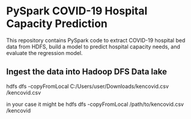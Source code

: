 # PySpark COVID-19 Hospital Capacity Prediction
This repository contains PySpark code to extract COVID-19 hospital bed data from HDFS, build a model to predict hospital capacity needs, and evaluate the regression model.

## Ingest the data into Hadoop DFS Data lake 

hdfs dfs -copyFromLocal C:/Users/user/Downloads/kencovid.csv /kencovid.csv

in your case it might be 
hdfs dfs -copyFromLocal /path/to/kencovid.csv /kencovid
